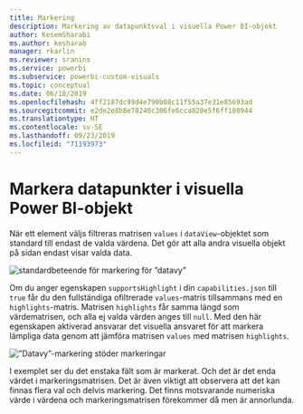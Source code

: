 ```yaml
---
title: Markering
description: Markering av datapunktsval i visuella Power BI-objekt
author: KesemSharabi
ms.author: kesharab
manager: rkarlin
ms.reviewer: sranins
ms.service: powerbi
ms.subservice: powerbi-custom-visuals
ms.topic: conceptual
ms.date: 06/18/2019
ms.openlocfilehash: 4ff2187dc99d4e790b08c11f55a37e31e85693ad
ms.sourcegitcommit: e2de2e8b8e78240c306fe6cca820e5f6ff188944
ms.translationtype: HT
ms.contentlocale: sv-SE
ms.lasthandoff: 09/23/2019
ms.locfileid: "71193973"
---
```

# <a name="highlight-data-points-in-power-bi-visuals"></a>Markera datapunkter i visuella Power BI-objekt

När ett element väljs filtreras matrisen `values` i `dataView`-objektet som standard till endast de valda värdena. Det gör att alla andra visuella objekt på sidan endast visar valda data.

![standardbeteende för markering för ”datavy”](./media/highlight-dataview.png)

Om du anger egenskapen `supportsHighlight` i din `capabilities.json` till `true` får du den fullständiga ofiltrerade `values`-matris tillsammans med en `highlights`-matris. Matrisen `highlights` får samma längd som värdematrisen, och alla ej valda värden anges till `null`. Med den här egenskapen aktiverad ansvarar det visuella ansvaret för att markera lämpliga data genom att jämföra matrisen `values` med matrisen `highlights`.

![”Datavy”-markering stöder markeringar](./media/highlight-dataview-supports.png)

I exemplet ser du det enstaka fält som är markerat. Och det är det enda värdet i markeringsmatrisen. Det är även viktigt att observera att det kan finnas flera val och delvis markering. Det finns motsvarande numeriska värde i värdena och markeringsmatrisen förekommer då men är annorlunda.
